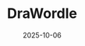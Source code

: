 ---
draft: false
title: "DraWordle"
description: "A webapp allowing you to draw with your Wordle attempt."
date: 2025-10-06
url: /projects/drawordle
tags: ["HTML CSS JS", "Web Design", "Game Design"]
language: "p5.js"
language_color: text-red-500
image: "/images/drawordle/drawordle.gif"
featured: false
type: "WebApp"
---